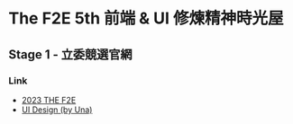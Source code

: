 # The F2E 5th 前端 & UI 修煉精神時光屋

## Stage 1 - 立委競選官網


### Link
- [2023 THE F2E](https://2023.thef2e.com/news)
- [UI Design (by Una)](https://www.figma.com/file/GDvhrmKAtFgcHe5aVjBci0/2023TheF2E-%E7%AC%AC%E4%B8%80%E9%9A%8E%E6%AE%B5-%E7%AB%8B%E5%A7%94%E7%AB%B6%E9%81%B8%E5%AE%98%E7%B6%B2(UNA)?type=design&node-id=0-1&mode=design)
